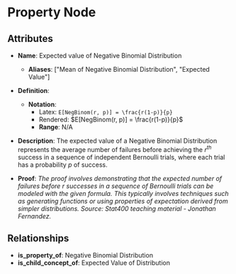 # Property Node

## Attributes

- **Name**: Expected value of Negative Binomial Distribution
  - **Aliases**: ["Mean of Negative Binomial Distribution", "Expected Value"]

- **Definition**: 
  - **Notation**: 
    - Latex: `E[NegBinom(r, p)] = \frac{r(1-p)}{p}`
    - Rendered: $E[NegBinom(r, p)] = \frac{r(1-p)}{p}$
    - **Range**: N/A

- **Description**: The expected value of a Negative Binomial Distribution represents the average number of failures before achieving the $r^{th}$ success in a sequence of independent Bernoulli trials, where each trial has a probability $p$ of success.

- **Proof**: *The proof involves demonstrating that the expected number of failures before $r$ successes in a sequence of Bernoulli trials can be modeled with the given formula. This typically involves techniques such as generating functions or using properties of expectation derived from simpler distributions. Source: Stat400 teaching material - Jonathan Fernandez.*

## Relationships

- **is_property_of**: Negative Binomial Distribution
- **is_child_concept_of**: Expected Value of Distribution